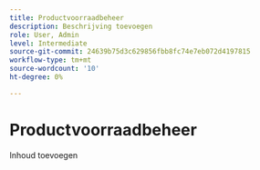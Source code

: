 ```yaml
---
title: Productvoorraadbeheer
description: Beschrijving toevoegen
role: User, Admin
level: Intermediate
source-git-commit: 24639b75d3c629856fbb8fc74e7eb072d4197815
workflow-type: tm+mt
source-wordcount: '10'
ht-degree: 0%

---
```


# Productvoorraadbeheer

Inhoud toevoegen